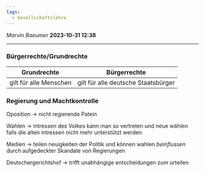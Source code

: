 ```yaml
---
tags:
  - Gesellschaftslehre
---
```

*Marvin Baeumer* **2023-10-31 12:38**

---
### Bürgerrechte/Grundrechte

|Grundrechte|Bürgerrechte|
|-----------|------------|
|gilt für alle Menschen| gilt für alle deutsche Staatsbürger|
### Regierung und Machtkontrolle
Oposition $\rightarrow$ nicht regierende Patein

Wahlen $\rightarrow$ intressen des Volkes kann man so vertreten und neue wählen falls die alten intressen nicht mehr unterstützt werden

Medien $\rightarrow$ teilen neuigkeiten der Politik und können wahlen *beinflussen* durch aufgedeckter Skandale von Regierungen

Deutschergerichtshof $\rightarrow$ trifft unabhängige entscheidungen zum urteilen